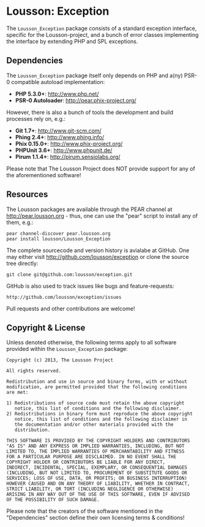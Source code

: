 Lousson: Exception
==================

The `Lousson_Exception` package consists of a standard exception interface,
specific for the Lousson-project, and a bunch of error classes implementing
the interface by extending PHP and SPL exceptions.


Dependencies
------------

The `Lousson_Exception` package itself only depends on PHP and a(ny) PSR-0
compatible autoload implementation:

- **PHP 5.3.0+**:                           http://www.php.net/
- **PSR-0 Autoloader**:                     http://pear.phix-project.org/

However, there is also a bunch of tools the development and build
processes rely on, e.g.:

- **Git 1.7+**:                             http://www.git-scm.com/
- **Phing 2.4+**:                           http://www.phing.info/
- **Phix 0.15.0+**:                         http://www.phix-project.org/
- **PHPUnit 3.6+**:                         http://www.phpunit.de/
- **Pirum 1.1.4+**:                         http://pirum.sensiolabs.org/

Please note that The Lousson Project does NOT provide support for any of
the aforementioned software!


Resources
---------

The Lousson packages are available through the PEAR channel at
http://pear.lousson.org - thus, one can use the "pear" script to
install any of them, e.g.:

	pear channel-discover pear.lousson.org
	pear install lousson/Lousson_Exception

The complete sourcecode and version history is avialabe at GitHub.
One may either visit http://github.com/lousson/exception or clone
the source tree directly:

	git clone git@github.com:lousson/exception.git

GitHub is also used to track issues like bugs and feature-requests:

	http://github.com/lousson/exception/issues

Pull requests and other contributions are welcome!


Copyright & License
-------------------

Unless denoted otherwise, the following terms apply to all software
provided within the `Lousson_Exception` package:

	Copyright (c) 2013, The Lousson Project

	All rights reserved.

	Redistribution and use in source and binary forms, with or without
	modification, are permitted provided that the following conditions
	are met:

	1) Redistributions of source code must retain the above copyright
	   notice, this list of conditions and the following disclaimer.
	2) Redistributions in binary form must reproduce the above copyright
	   notice, this list of conditions and the following disclaimer in
	   the documentation and/or other materials provided with the
	   distribution.

	THIS SOFTWARE IS PROVIDED BY THE COPYRIGHT HOLDERS AND CONTRIBUTORS
	"AS IS" AND ANY EXPRESS OR IMPLIED WARRANTIES, INCLUDING, BUT NOT
	LIMITED TO, THE IMPLIED WARRANTIES OF MERCHANTABILITY AND FITNESS
	FOR A PARTICULAR PURPOSE ARE DISCLAIMED. IN NO EVENT SHALL THE
	COPYRIGHT HOLDER OR CONTRIBUTORS BE LIABLE FOR ANY DIRECT,
	INDIRECT, INCIDENTAL, SPECIAL, EXEMPLARY, OR CONSEQUENTIAL DAMAGES
	(INCLUDING, BUT NOT LIMITED TO, PROCUREMENT OF SUBSTITUTE GOODS OR
	SERVICES; LOSS OF USE, DATA, OR PROFITS; OR BUSINESS INTERRUPTION)
	HOWEVER CAUSED AND ON ANY THEORY OF LIABILITY, WHETHER IN CONTRACT,
	STRICT LIABILITY, OR TORT (INCLUDING NEGLIGENCE OR OTHERWISE)
	ARISING IN ANY WAY OUT OF THE USE OF THIS SOFTWARE, EVEN IF ADVISED
	OF THE POSSIBILITY OF SUCH DAMAGE.

Please note that the creators of the software mentioned in the
"Dependencies" section define their own licensing terms & conditions!

